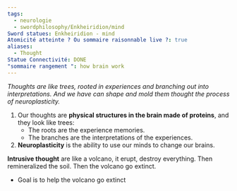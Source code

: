 ```yaml
---
tags:
  - neurologie
  - swordphilosophy/Enkheiridion/mind
Sword statues: Enkheiridion - mind
Atomicité atteinte ? Ou sommaire raisonnable live ?: true
aliases:
  - Thought
Statue Connectivité: DONE
"sommaire rangement ": how brain work
---
```

*Thoughts are like trees, rooted in experiences and branching out into interpretations. And we have can shape and mold them thought the process of neuroplasticity.*

1. Our thoughts are **physical structures in the brain made of proteins**, and they look like trees:
	- The roots are the experience memories.
	- The branches are the interpretations of the experiences.
2. **Neuroplasticity** is the ability to use our minds to change our brains.

**Intrusive thought** are like a volcano, it erupt, destroy everything. Then remineralized the soil. Then the volcano go extinct.
- Goal is to help the volcano go extinct